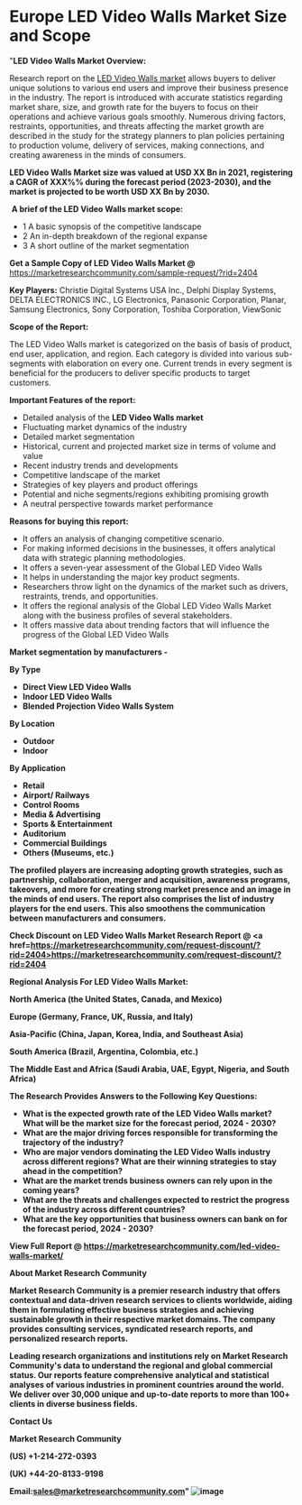 # Europe LED Video Walls Market Size and Scope 
"<strong>LED Video Walls Market Overview:</strong>

Research report on the <a href=https://marketresearchcommunity.com/led-video-walls-market/>LED Video Walls market</a> allows buyers to deliver unique solutions to various end users and improve their business presence in the industry. The report is introduced with accurate statistics regarding market share, size, and growth rate for the buyers to focus on their operations and achieve various goals smoothly. Numerous driving factors, restraints, opportunities, and threats affecting the market growth are described in the study for the strategy planners to plan policies pertaining to production volume, delivery of services, making connections, and creating awareness in the minds of consumers.

<strong>LED Video Walls Market size was valued at USD XX Bn in 2021, registering a CAGR of XXX%% during the forecast period (2023-2030), and the market is projected to be worth USD XX Bn by 2030.</strong>

 <Strong>A brief of the LED Video Walls market scope:</Strong>
<ul>
 <li>1  A basic synopsis of the competitive landscape</li>
 <li>2  An in-depth breakdown of the regional expanse</li>
 <li>3  A short outline of the market segmentation</li>
</ul>
<strong>Get a Sample Copy of LED Video Walls Market @ </b></strong><a href=https://marketresearchcommunity.com/sample-request/?rid=2404><u>https://marketresearchcommunity.com/sample-request/?rid=2404</u></a>

<strong>Key Players:</strong> 
Christie Digital Systems USA Inc., Delphi Display Systems, DELTA ELECTRONICS INC., LG Electronics, Panasonic Corporation, Planar, Samsung Electronics, Sony Corporation, Toshiba Corporation, ViewSonic

<strong>Scope of the Report:</strong>

The LED Video Walls market is categorized on the basis of basis of product, end user, application, and region. Each category is divided into various sub-segments with elaboration on every one. Current trends in every segment is beneficial for the producers to deliver specific products to target customers.

<strong><b>Important Features of the report:</b></strong>
<ul>
  <li>Detailed analysis of the <strong><b>LED Video Walls </b></strong><strong><b>market</b></strong></li>
  <li>Fluctuating market dynamics of the industry</li>
  <li>Detailed market segmentation</li>
  <li>Historical, current and projected market size in terms of volume and value</li>
  <li>Recent industry trends and developments</li>
  <li>Competitive landscape of the market</li>
  <li>Strategies of key players and product offerings</li>
  <li>Potential and niche segments/regions exhibiting promising growth</li>
  <li>A neutral perspective towards market performance</li>
</ul>
<strong><b>Reasons for buying this report:</b></strong>
<ul>
  <li>It offers an analysis of changing competitive scenario.</li>
  <li>For making informed decisions in the businesses, it offers analytical data with strategic planning methodologies.</li>
  <li>It offers a seven-year assessment of the Global LED Video Walls</li>
  <li>It helps in understanding the major key product segments.</li>
  <li>Researchers throw light on the dynamics of the market such as drivers, restraints, trends, and opportunities.</li>
  <li>It offers the regional analysis of the Global LED Video Walls Market along with the business profiles of several stakeholders.</li>
  <li>It offers massive data about trending factors that will influence the progress of the Global LED Video Walls</li>
</ul>

<strong>Market segmentation by manufacturers -</strong>


<strong><strong>By Type</strong></h4>
<ul>
 	<li>Direct View LED Video Walls</li>
 	<li>Indoor LED Video Walls</li>
 	<li>Blended Projection Video Walls System</li>
</ul>
<strong><strong>By Location</strong></h4>
<ul>
 	<li>Outdoor</li>
 	<li>Indoor</li>
</ul>
<strong><strong>By Application</strong></h4>
<ul>
 	<li>Retail</li>
 	<li>Airport/ Railways</li>
 	<li>Control Rooms</li>
 	<li>Media &amp; Advertising</li>
 	<li>Sports &amp; Entertainment</li>
 	<li>Auditorium</li>
 	<li>Commercial Buildings</li>
 	<li>Others (Museums, etc.)</li>
</ul>

The profiled players are increasing adopting growth strategies, such as partnership, collaboration, merger and acquisition, awareness programs, takeovers, and more for creating strong market presence and an image in the minds of end users. The report also comprises the list of industry players for the end users. This also smoothens the communication between manufacturers and consumers.

<strong><b>Check Discount on LED Video Walls Market Research Report @ </b></strong><a href=https://marketresearchcommunity.com/request-discount/?rid=2404><u>https://marketresearchcommunity.com/request-discount/?rid=2404</u></a>

<strong>Regional Analysis For LED Video Walls Market:</strong>

<strong>North America</strong> (the United States, Canada, and Mexico)

<strong>Europe</strong> (Germany, France, UK, Russia, and Italy)

<strong>Asia-Pacific</strong> (China, Japan, Korea, India, and Southeast Asia)

<strong>South America</strong> (Brazil, Argentina, Colombia, etc.)

<strong>The Middle East and Africa</strong> (Saudi Arabia, UAE, Egypt, Nigeria, and South Africa)

<strong>The Research Provides Answers to the Following Key Questions:</strong>
<ul>
 	<li>What is the expected growth rate of the LED Video Walls market? What will be the market size for the forecast period, 2024 - 2030?</li>
 	<li>What are the major driving forces responsible for transforming the trajectory of the industry?</li>
 	<li>Who are major vendors dominating the LED Video Walls industry across different regions? What are their winning strategies to stay ahead in the competition?</li>
 	<li>What are the market trends business owners can rely upon in the coming years?</li>
 	<li>What are the threats and challenges expected to restrict the progress of the industry across different countries?</li>
 	<li>What are the key opportunities that business owners can bank on for the forecast period, 2024 - 2030?</li>
</ul>

<strong>View Full Report @</strong> <a href=https://marketresearchcommunity.com/led-video-walls-market/>https://marketresearchcommunity.com/led-video-walls-market/</a>

<strong>About Market Research Community</strong>

Market Research Community is a premier research industry that offers contextual and data-driven research services to clients worldwide, aiding them in formulating effective business strategies and achieving sustainable growth in their respective market domains. The company provides consulting services, syndicated research reports, and personalized research reports.

Leading research organizations and institutions rely on Market Research Community's data to understand the regional and global commercial status. Our reports feature comprehensive analytical and statistical analyses of various industries in prominent countries around the world. We deliver over 30,000 unique and up-to-date reports to more than 100+ clients in diverse business fields.

<strong>Contact Us</strong>

<strong>Market Research Community</strong>

(US) +1-214-272-0393

(UK) +44-20-8133-9198

<strong>Email:</strong>sales@marketresearchcommunity.com"
![image](https://github.com/radhad123/marketresearchreports/assets/158307692/856e15a8-6464-426f-8d95-ffe02f506102)
